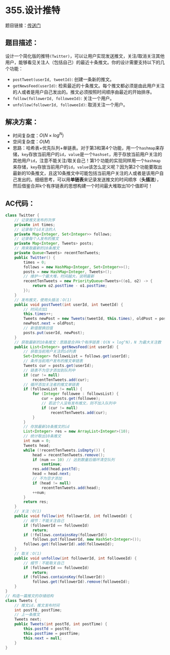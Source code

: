 # 355.设计推特
题目链接：[传送门](https://leetcode-cn.com/problems/design-twitter/)

## 题目描述：
设计一个简化版的推特`(Twitter)`，可以让用户实现发送推文，关注/取消关注其他用户，能够看见关注人（包括自己）的最近十条推文。你的设计需要支持以下的几个功能：

- `postTweet(userId, tweetId)`: 创建一条新的推文。
- `getNewsFeed(userId)`: 检索最近的十条推文。每个推文都必须是由此用户关注的人或者是用户自己发出的。推文必须按照时间顺序由最近的开始排序。
- `follow(followerId, followeeId)`: 关注一个用户。
- `unfollow(followerId, followeeId)`: 取消关注一个用户。


## 解决方案：
- 时间复杂度：$O(N × log^N)$
- 空间复杂度：$O(M)$
- 思路：哈希表+优先队列+单链表。对于第3和第4个功能，用一个`hashmap`来存储，`key`存放当前用户的`id`，`value`是一个`hashset`，用于存放当前用户关注的其他用户`id`，注意不能关注/取关自己！第1个功能的实现同样用一个`hashmap`来存储，`key`存放当前用户的`id`，`value`该怎么定义呢？因为第2个功能要取出最新的10条推文，且这10条推文中可能包括当前用户关注的人或者是该用户自己发出的。细细思考，可以用**单链表**来记录发送推文的时间顺序（**头插法**），然后借鉴合并k个有序链表的思想构建一个时间最大堆取出10个值即可！

## AC代码：
```java
class Twitter {
	// 记录推文发布的次序
	private int times;
	// 记录每个id关注的人
	private Map<Integer, Set<Integer>> follows;
	// 记录每个人发布的推文
	private Map<Integer, Tweets> posts;
	// 用来取最新的10条推文
	private Queue<Tweets> recentTenTweets;
	public Twitter() {
		times = 0;
		follows = new HashMap<Integer, Set<Integer>>();
		posts = new HashMap<Integer, Tweets>();
		// 维护一个最大堆，时间越大，说明最新
		recentTenTweets = new PriorityQueue<Tweets>((o1, o2) -> {
			return o2.postTime - o1.postTime;
		});
	}
	// 发布推文，使用头插法：O(1)
	public void postTweet(int userId, int tweetId) {
		// 时间点加1
		this.times++;
		Tweets newPost = new Tweets(tweetId, this.times), oldPost = posts.get(userId);
		newPost.next = oldPost;
		// 新值替换旧值
		posts.put(userId, newPost);
	}
	// 获取最新的10条推文：思路是合并k个有序链表：O(N × log^N)，N 为最大关注数
	public List<Integer> getNewsFeed(int userId) {
		// 获取当前用户关注的id列表
		Set<Integer> followsList = follows.get(userId);
		// 条件当前用户发布的推文单链表
		Tweets cur = posts.get(userId);
		// 链表不为空才添加到队列中
		if (cur != null)
			recentTenTweets.add(cur);
		// 循环添加关注者的推文单链表
		if (followsList != null) {
			for (Integer followee : followsList) {
				cur = posts.get(followee);
				// 若这个人没有发布推文，则不加入队列中
				if (cur != null)
					recentTenTweets.add(cur);
			}
		}
		// 存放最新10条推文的id
		List<Integer> res = new ArrayList<Integer>(10);
		// 统计取出10条推文
		int num = 0;
		Tweets head;
		while (!recentTenTweets.isEmpty()) {
			head = recentTenTweets.remove();
			if (num == 10) // 达到数量后循环清空队列
				continue;
			res.add(head.postTd);
			head = head.next;
			// 不为空才添加
			if (head != null)
				recentTenTweets.add(head);
			++num;
		}
		return res;
	}
	// 关注：O(1)
	public void follow(int followerId, int followeeId) {
		// 细节：不能关注自己
		if (followerId == followeeId)
			return;
		if (!follows.containsKey(followerId))
			follows.put(followerId, new HashSet<Integer>());
		follows.get(followerId).add(followeeId);
	}
	// 取关：O(1)
	public void unfollow(int followerId, int followeeId) {
		// 细节：不能取关自己
		if (followerId == followeeId)
			return;
		if (follows.containsKey(followerId))
			follows.get(followerId).remove(followeeId);
	}
}
// 构造一篇推文的存储结构
class Tweets {
	// 推文id，推文发布时间
	int postTd, postTime;
	// 上一条推文
	Tweets next;
	public Tweets(int postTd, int postTime) {
		this.postTd = postTd;
		this.postTime = postTime;
		this.next = null;
	}
}
```